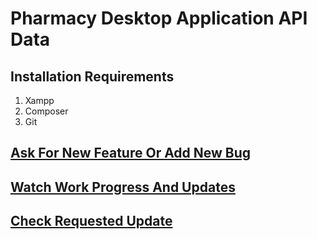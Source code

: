 # Pharmacy Desktop Application API Data

## Installation Requirements
1. Xampp
2. Composer
3. Git 


## [Ask For New Feature Or Add New Bug](https://github.com/bishoyromany/pharmacy-api-data/issues)

## [Watch Work Progress And Updates](https://github.com/bishoyromany/pharmacy-api-data/projects/1)

## [Check Requested Update](https://github.com/bishoyromany/pharmacy-api-data/issues?q=is%3Aissue+label%3Aenhancement+is%3Aopen)
